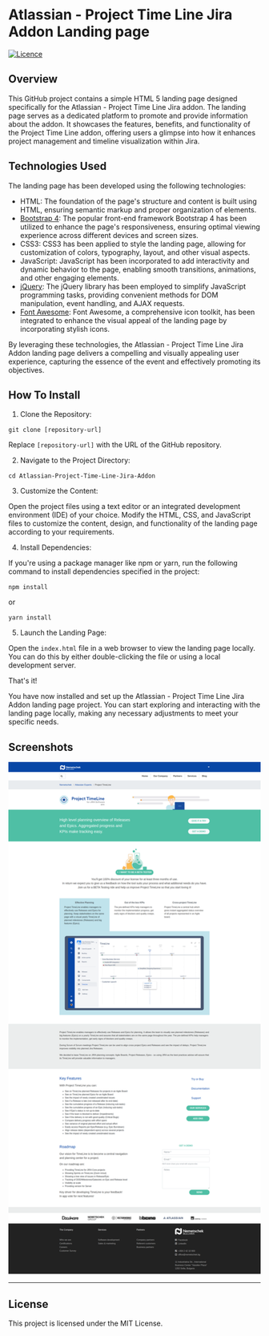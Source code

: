 # Atlassian - Project Time Line Jira Addon Landing page

[![Licence](https://img.shields.io/github/license/Ileriayo/markdown-badges?style=for-the-badge)](./LICENSE)

## Overview

This GitHub project contains a simple HTML 5 landing page designed specifically for the Atlassian - Project Time Line Jira addon. The landing page serves as a dedicated platform to promote and provide information about the addon. It showcases the features, benefits, and functionality of the Project Time Line addon, offering users a glimpse into how it enhances project management and timeline visualization within Jira.

## Technologies Used

The landing page has been developed using the following technologies:

- HTML: The foundation of the page's structure and content is built using HTML, ensuring semantic markup and proper organization of elements.
- [Bootstrap 4](https://getbootstrap.com/): The popular front-end framework Bootstrap 4 has been utilized to enhance the page's responsiveness, ensuring optimal viewing experience across different devices and screen sizes.
- CSS3: CSS3 has been applied to style the landing page, allowing for customization of colors, typography, layout, and other visual aspects.
- JavaScript: JavaScript has been incorporated to add interactivity and dynamic behavior to the page, enabling smooth transitions, animations, and other engaging elements.
- [jQuery](https://jquery.com/): The jQuery library has been employed to simplify JavaScript programming tasks, providing convenient methods for DOM manipulation, event handling, and AJAX requests.
- [Font Awesome](https://fontawesome.com/): Font Awesome, a comprehensive icon toolkit, has been integrated to enhance the visual appeal of the landing page by incorporating stylish icons.

By leveraging these technologies, the Atlassian - Project Time Line Jira Addon landing page delivers a compelling and visually appealing user experience, capturing the essence of the event and effectively promoting its objectives.

## How To Install

1. Clone the Repository:
```
git clone [repository-url]
```
Replace `[repository-url]` with the URL of the GitHub repository.

2. Navigate to the Project Directory:
```
cd Atlassian-Project-Time-Line-Jira-Addon
```

3. Customize the Content:

Open the project files using a text editor or an integrated development environment (IDE) of your choice. Modify the HTML, CSS, and JavaScript files to customize the content, design, and functionality of the landing page according to your requirements.

4. Install Dependencies:

If you're using a package manager like npm or yarn, run the following command to install dependencies specified in the project:

```
npm install
```

or

```
yarn install
```

5. Launch the Landing Page:

Open the `index.html` file in a web browser to view the landing page locally. You can do this by either double-clicking the file or using a local development server.

That's it! 

You have now installed and set up the Atlassian - Project Time Line Jira Addon landing page project. You can start exploring and interacting with the landing page locally, making any necessary adjustments to meet your specific needs.

## Screenshots

![Landing Page Screenshot](screenshots/screenshot.png)

---

## License

This project is licensed under the MIT License.
